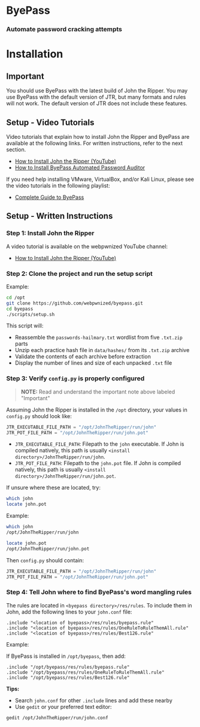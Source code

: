 # ByePass

### Automate password cracking attempts

# Installation

## Important

You should use ByePass with the latest build of John the Ripper. You may use ByePass with the default version of JTR, but many formats and rules will not work. The default version of JTR does not include these features.

## Setup - Video Tutorials

Video tutorials that explain how to install John the Ripper and ByePass are available at the following links. For written instructions, refer to the next section.

- [How to Install John the Ripper (YouTube)](https://www.youtube.com/watch?v=7R10QN_uCh0)
- [How to Install ByePass Automated Password Auditor](https://www.youtube.com/watch?v=aQwoJh6cyH8)

If you need help installing VMware, VirtualBox, and/or Kali Linux, please see the video tutorials in the following playlist:

- [Complete Guide to ByePass](https://www.youtube.com/playlist?list=PLZOToVAK85Mqfcbufx1_lQHZ4pltV8nAm)

## Setup - Written Instructions

### Step 1: Install John the Ripper

A video tutorial is available on the webpwnized YouTube channel:

- [How to Install John the Ripper (YouTube)](https://www.youtube.com/watch?v=7R10QN_uCh0)

### Step 2: Clone the project and run the setup script

Example:

```bash
cd /opt
git clone https://github.com/webpwnized/byepass.git
cd byepass
./scripts/setup.sh
```

This script will:

- Reassemble the `passwords-hailmary.txt` wordlist from five `.txt.zip` parts
- Unzip each practice hash file in `data/hashes/` from its `.txt.zip` archive
- Validate the contents of each archive before extraction
- Display the number of lines and size of each unpacked `.txt` file

### Step 3: Verify `config.py` is properly configured

> **NOTE:** Read and understand the important note above labeled "Important"

Assuming John the Ripper is installed in the `/opt` directory, your values in `config.py` should look like:

```python
JTR_EXECUTABLE_FILE_PATH = "/opt/JohnTheRipper/run/john"
JTR_POT_FILE_PATH = "/opt/JohnTheRipper/run/john.pot"
```

- `JTR_EXECUTABLE_FILE_PATH`: Filepath to the `john` executable. If John is compiled natively, this path is usually `<install directory>/JohnTheRipper/run/john`.
- `JTR_POT_FILE_PATH`: Filepath to the `john.pot` file. If John is compiled natively, this path is usually `<install directory>/JohnTheRipper/run/john.pot`.

If unsure where these are located, try:

```bash
which john
locate john.pot
```

Example:

```bash
which john
/opt/JohnTheRipper/run/john

locate john.pot
/opt/JohnTheRipper/run/john.pot
```

Then `config.py` should contain:

```python
JTR_EXECUTABLE_FILE_PATH = "/opt/JohnTheRipper/run/john"
JTR_POT_FILE_PATH = "/opt/JohnTheRipper/run/john.pot"
```

### Step 4: Tell John where to find ByePass's word mangling rules

The rules are located in `<byepass directory>/res/rules`. To include them in John, add the following lines to your `john.conf` file:

```
.include "<location of byepass>/res/rules/byepass.rule"
.include "<location of byepass>/res/rules/OneRuleToRuleThemAll.rule"
.include "<location of byepass>/res/rules/Best126.rule"
```

Example:

If ByePass is installed in `/opt/byepass`, then add:

```
.include "/opt/byepass/res/rules/byepass.rule"
.include "/opt/byepass/res/rules/OneRuleToRuleThemAll.rule"
.include "/opt/byepass/res/rules/Best126.rule"
```

**Tips:**
- Search `john.conf` for other `.include` lines and add these nearby
- Use `gedit` or your preferred text editor:

```bash
gedit /opt/JohnTheRipper/run/john.conf
```

